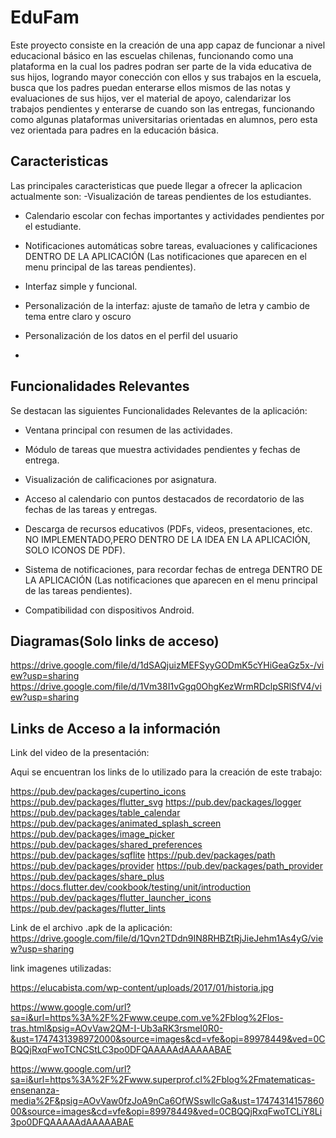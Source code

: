 
# EduFam
Este proyecto consiste en la creación de una app capaz de funcionar a nivel educacional básico en las escuelas chilenas, funcionando como una plataforma en la cual los padres podran ser parte de la vida educativa de sus hijos, logrando mayor conección con ellos y sus trabajos en la escuela, busca que los padres puedan enterarse ellos mismos de las notas y evaluaciones de sus hijos, ver el material de apoyo, calendarizar los trabajos pendientes y enterarse de cuando son las entregas, funcionando como algunas plataformas universitarias orientadas en alumnos, pero esta vez orientada para padres en la educación básica.



## Caracteristicas
Las principales caracteristicas que puede llegar a ofrecer la aplicacion actualmente son:
-Visualización de tareas pendientes de los estudiantes.

- Calendario escolar con fechas importantes y actividades pendientes por el estudiante.

- Notificaciones automáticas sobre tareas, evaluaciones y calificaciones DENTRO DE LA APLICACIÓN (Las notificaciones que aparecen en el menu principal de las tareas pendientes).

- Interfaz simple y funcional.

- Personalización de la interfaz: ajuste de tamaño de letra y cambio de tema entre claro y oscuro

- Personalización de los datos en el perfil del usuario
- 
## Funcionalidades Relevantes
Se destacan las siguientes Funcionalidades Relevantes de la aplicación:
- Ventana principal con resumen de las actividades.

- Módulo de tareas que muestra actividades pendientes y fechas de entrega.

- Visualización de calificaciones por asignatura.

- Acceso al calendario con puntos destacados de recordatorio de las fechas de las tareas y entregas.

- Descarga de recursos educativos (PDFs, videos, presentaciones, etc. NO IMPLEMENTADO,PERO DENTRO DE LA IDEA EN LA APLICACIÓN, SOLO ICONOS DE PDF).

- Sistema de notificaciones, para recordar fechas de entrega DENTRO DE LA APLICACIÓN (Las notificaciones que aparecen en el menu principal de las tareas pendientes).

- Compatibilidad con dispositivos Android.
## Diagramas(Solo links de acceso)
https://drive.google.com/file/d/1dSAQjuizMEFSyyGODmK5cYHiGeaGz5x-/view?usp=sharing
https://drive.google.com/file/d/1Vm38I1vGgq0OhgKezWrmRDclpSRlSfV4/view?usp=sharing

## Links de Acceso a la información 
Link del video de la presentación:


Aqui se encuentran los links de lo utilizado para la creación de este trabajo:

https://pub.dev/packages/cupertino_icons
https://pub.dev/packages/flutter_svg
https://pub.dev/packages/logger
https://pub.dev/packages/table_calendar
https://pub.dev/packages/animated_splash_screen
https://pub.dev/packages/image_picker
https://pub.dev/packages/shared_preferences
https://pub.dev/packages/sqflite
https://pub.dev/packages/path
https://pub.dev/packages/provider
https://pub.dev/packages/path_provider
https://pub.dev/packages/share_plus
https://docs.flutter.dev/cookbook/testing/unit/introduction
https://pub.dev/packages/flutter_launcher_icons
https://pub.dev/packages/flutter_lints

Link de el archivo .apk de la aplicación:
https://drive.google.com/file/d/1Qvn2TDdn9IN8RHBZtRjJieJehm1As4yG/view?usp=sharing

link imagenes utilizadas:

https://elucabista.com/wp-content/uploads/2017/01/historia.jpg

https://www.google.com/url?sa=i&url=https%3A%2F%2Fwww.ceupe.com.ve%2Fblog%2Flos-tras.html&psig=AOvVaw2QM-I-Ub3aRK3rsmeI0R0-&ust=1747431398972000&source=images&cd=vfe&opi=89978449&ved=0CBQQjRxqFwoTCNCStLC3po0DFQAAAAAdAAAAABAE

https://www.google.com/url?sa=i&url=https%3A%2F%2Fwww.superprof.cl%2Fblog%2Fmatematicas-ensenanza-media%2F&psig=AOvVaw0fzJoA9nCa6OfWSswllcGa&ust=1747431415786000&source=images&cd=vfe&opi=89978449&ved=0CBQQjRxqFwoTCLiY8Li3po0DFQAAAAAdAAAAABAE
